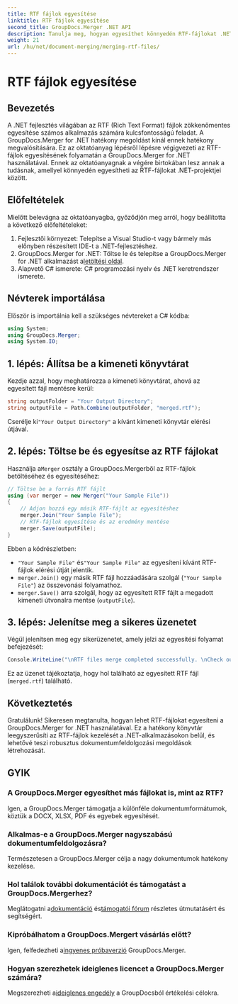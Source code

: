 ```yaml
---
title: RTF fájlok egyesítése
linktitle: RTF fájlok egyesítése
second_title: GroupDocs.Merger .NET API
description: Tanulja meg, hogyan egyesíthet könnyedén RTF-fájlokat .NET-ben a GroupDocs.Merger segítségével a zökkenőmentes dokumentumfeldolgozás érdekében.
weight: 21
url: /hu/net/document-merging/merging-rtf-files/
---
```


# RTF fájlok egyesítése

## Bevezetés
A .NET fejlesztés világában az RTF (Rich Text Format) fájlok zökkenőmentes egyesítése számos alkalmazás számára kulcsfontosságú feladat. A GroupDocs.Merger for .NET hatékony megoldást kínál ennek hatékony megvalósítására. Ez az oktatóanyag lépésről lépésre végigvezeti az RTF-fájlok egyesítésének folyamatán a GroupDocs.Merger for .NET használatával. Ennek az oktatóanyagnak a végére birtokában lesz annak a tudásnak, amellyel könnyedén egyesítheti az RTF-fájlokat .NET-projektjei között.
## Előfeltételek
Mielőtt belevágna az oktatóanyagba, győződjön meg arról, hogy beállította a következő előfeltételeket:
1. Fejlesztői környezet: Telepítse a Visual Studio-t vagy bármely más előnyben részesített IDE-t a .NET-fejlesztéshez.
2.  GroupDocs.Merger for .NET: Töltse le és telepítse a GroupDocs.Merger for .NET alkalmazást a[letöltési oldal](https://releases.groupdocs.com/merger/net/).
3. Alapvető C# ismerete: C# programozási nyelv és .NET keretrendszer ismerete.

## Névterek importálása
Először is importálnia kell a szükséges névtereket a C# kódba:
```csharp
using System; 
using GroupDocs.Merger;
using System.IO;
```
## 1. lépés: Állítsa be a kimeneti könyvtárat
Kezdje azzal, hogy meghatározza a kimeneti könyvtárat, ahová az egyesített fájl mentésre kerül:
```csharp
string outputFolder = "Your Output Directory";
string outputFile = Path.Combine(outputFolder, "merged.rtf");
```
 Cserélje ki`"Your Output Directory"` a kívánt kimeneti könyvtár elérési útjával.
## 2. lépés: Töltse be és egyesítse az RTF fájlokat
 Használja a`Merger` osztály a GroupDocs.Mergerből az RTF-fájlok betöltéséhez és egyesítéséhez:
```csharp
// Töltse be a forrás RTF fájlt
using (var merger = new Merger("Your Sample File"))
{
    // Adjon hozzá egy másik RTF-fájlt az egyesítéshez
    merger.Join("Your Sample File");
    // RTF-fájlok egyesítése és az eredmény mentése
    merger.Save(outputFile);
}
```
Ebben a kódrészletben:
- `"Your Sample File"` és`"Your Sample File"` az egyesíteni kívánt RTF-fájlok elérési útját jelentik.
- `merger.Join()` egy másik RTF fájl hozzáadására szolgál (`"Your Sample File"`) az összevonási folyamathoz.
- `merger.Save()` arra szolgál, hogy az egyesített RTF fájlt a megadott kimeneti útvonalra mentse (`outputFile`).
## 3. lépés: Jelenítse meg a sikeres üzenetet
Végül jelenítsen meg egy sikerüzenetet, amely jelzi az egyesítési folyamat befejezését:
```csharp
Console.WriteLine("\nRTF files merge completed successfully. \nCheck output in {0}", outputFolder);
```
Ez az üzenet tájékoztatja, hogy hol található az egyesített RTF fájl (`merged.rtf`) található.

## Következtetés
Gratulálunk! Sikeresen megtanulta, hogyan lehet RTF-fájlokat egyesíteni a GroupDocs.Merger for .NET használatával. Ez a hatékony könyvtár leegyszerűsíti az RTF-fájlok kezelését a .NET-alkalmazásokon belül, és lehetővé teszi robusztus dokumentumfeldolgozási megoldások létrehozását.

## GYIK
### A GroupDocs.Merger egyesíthet más fájlokat is, mint az RTF?
Igen, a GroupDocs.Merger támogatja a különféle dokumentumformátumok, köztük a DOCX, XLSX, PDF és egyebek egyesítését.
### Alkalmas-e a GroupDocs.Merger nagyszabású dokumentumfeldolgozásra?
Természetesen a GroupDocs.Merger célja a nagy dokumentumok hatékony kezelése.
### Hol találok további dokumentációt és támogatást a GroupDocs.Mergerhez?
 Meglátogatni a[dokumentáció](https://tutorials.groupdocs.com/merger/net/) és[támogatói fórum](https://forum.groupdocs.com/c/merger/32) részletes útmutatásért és segítségért.
### Kipróbálhatom a GroupDocs.Mergert vásárlás előtt?
 Igen, felfedezheti a[ingyenes próbaverzió](https://releases.groupdocs.com/) GroupDocs.Merger.
### Hogyan szerezhetek ideiglenes licencet a GroupDocs.Merger számára?
 Megszerezheti a[ideiglenes engedély](https://purchase.groupdocs.com/temporary-license/) a GroupDocsból értékelési célokra.